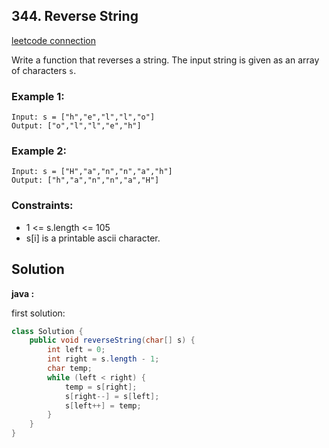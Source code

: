 ## 344. Reverse String

[leetcode connection](https://leetcode.com/problems/reverse-string/)

Write a function that reverses a string. The input string is given as an array of characters `s`.

### Example 1:
```
Input: s = ["h","e","l","l","o"]
Output: ["o","l","l","e","h"]
```

### Example 2:
```
Input: s = ["H","a","n","n","a","h"]
Output: ["h","a","n","n","a","H"]
```

### Constraints:

* 1 <= s.length <= 105
* s[i] is a printable ascii character.

## Solution

**java :**

first solution:
```java
class Solution {
    public void reverseString(char[] s) {
        int left = 0;
        int right = s.length - 1;
        char temp;
        while (left < right) {
            temp = s[right];
            s[right--] = s[left];
            s[left++] = temp;   
        }
    }
}
```
